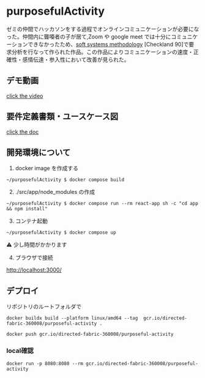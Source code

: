 # purposefulActivity

ゼミの仲間でハッカソンをする過程でオンラインコミュニケーションが必要になった。仲間内に聾唖者の子が居て,Zoom や google meet では十分にコミュニケーションできなかったため、[soft systems methodology](https://en.wikipedia.org/wiki/Soft_systems_methodology) [Checkland 90]で要求分析を行なって作られた作品。この作品によりコミュニケーションの速度・正確性・感情伝達・参入性において改善が見られた。

## デモ動画

[click the video](https://youtu.be/jwWmYjBuda0)

## 要件定義書類・ユースケース図

[click the doc](https://docs.google.com/document/d/1fA0udpq6TOfiskC6zs3WFyoKGpY-fgwF0hLR-N9wPY4/edit?usp=sharing)

## 開発環境について

1. docker image を作成する

```
~/purposefulActivity $ docker compose build
```

2. ./src/app/node_modules の作成

```
~/purposefulActivity $ docker compose run --rm react-app sh -c "cd app && npm install"
```

3. コンテナ起動

```
~/purposefulActivity $ docker compose up
```

⚠︎ 少し時間がかかります

4. ブラウザで接続

[http://localhost:3000/](http://localhost:3000/)

## デプロイ
リポジトリのルートフォルダで
```
docker buildx build --platform linux/amd64 --tag  gcr.io/directed-fabric-360008/purposeful-activity .
```
```
docker push gcr.io/directed-fabric-360008/purposeful-activity
```
### local確認
```
docker run -p 8080:8080 --rm gcr.io/directed-fabric-360008/purposeful-activity
```